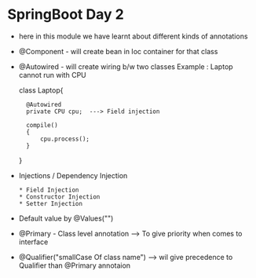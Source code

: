 # SpringBoot Day 2

* here in this module we have learnt about different kinds of annotations
* @Component - will create bean in Ioc container for that class
* @Autowired - will create wiring b/w two classes 
	Example : 
	Laptop cannot run with CPU 

	class Laptop{

        @Autowired
		private CPU cpu;  ---> Field injection

		compile()
		{
			cpu.process();
		}
	}

* Injections / Dependency Injection

      * Field Injection
      * Constructor Injection
      * Setter Injection

* Default value by @Values("")
* @Primary - Class level annotation --> To give priority when comes to interface
* @Qualifier("smallCase Of class name") --> wil give precedence to Qualifier than @Primary annotaion


